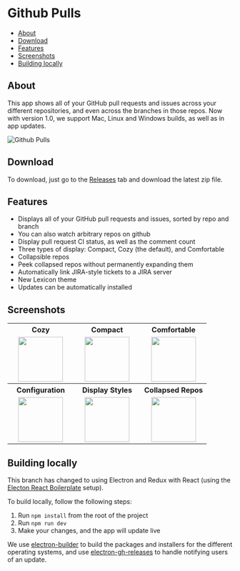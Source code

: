 # Github Pulls

<!-- START doctoc generated TOC please keep comment here to allow auto update -->
<!-- DON'T EDIT THIS SECTION, INSTEAD RE-RUN doctoc TO UPDATE -->


- [About](#about)
- [Download](#download)
- [Features](#features)
- [Screenshots](#screenshots)
- [Building locally](#building-locally)

<!-- END doctoc generated TOC please keep comment here to allow auto update -->

## About
This app shows all of your GitHub pull requests and issues across your different repositories, and even across the branches in those repos.
Now with version 1.0, we support Mac, Linux and Windows builds, as well as in app updates.

![Github Pulls](/../screenshots/images/cozy.png?raw=true "Github Pulls")

## Download
To download, just go to the [Releases](https://github.com/natecavanaugh/github-pulls/releases) tab and download the latest zip file.

## Features
- Displays all of your GitHub pull requests and issues, sorted by repo and branch
- You can also watch arbitrary repos on github
- Display pull request CI status, as well as the comment count
- Three types of display: Compact, Cozy (the default), and Comfortable
- Collapsible repos
- Peek collapsed repos without permanently expanding them
- Automatically link JIRA-style tickets to a JIRA server
- New Lexicon theme
- Updates can be automatically installed

## Screenshots

<table width="100%">
	<tr>
		<th width="33%">Cozy</th>
		<th width="33%">Compact</th>
		<th width="33%">Comfortable</th>
	</tr>
	<tr>
		<td align="center"><img src="/../screenshots/images/cozy.png?raw=true" width="100" /></td>
		<td align="center"><img src="/../screenshots/images/compact.png?raw=true" width="100" /></td>
		<td align="center"><img src="/../screenshots/images/comfortable.png?raw=true" width="100" /></td>
	</tr>
	<tr>
		<th>Configuration</th>
		<th>Display Styles</th>
		<th>Collapsed Repos</th></tr>
	<tr>
		<td align="center"><img src="/../screenshots/images/config.png?raw=true" width="100" /></td>
		<td align="center"><img src="/../screenshots/images/management_bar.png?raw=true" width="100" /></td>
		<td align="center"><img src="/../screenshots/images/collapsed.png?raw=true" width="100" /></td>
	</tr>
</table>



## Building locally

This branch has changed to using Electron and Redux with React (using the [Electon React Boilerplate](https://github.com/chentsulin/electron-react-boilerplate) setup).

To build locally, follow the following steps:
1. Run `npm install` from the root of the project
2. Run `npm run dev`
3. Make your changes, and the app will update live

We use [electron-builder](https://github.com/electron-userland/electron-builder) to build the packages and installers for the different operating systems, and use [electron-gh-releases](https://github.com/jenslind/electron-gh-releases) to handle notifying users of an update.